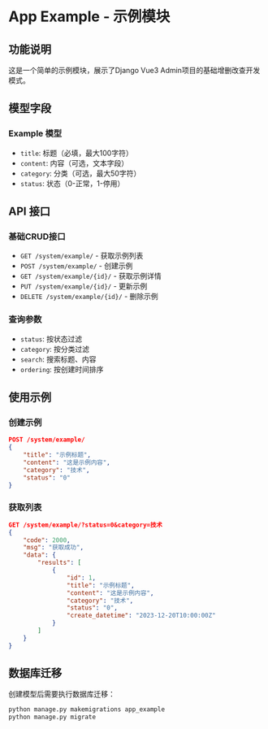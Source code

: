 # App Example - 示例模块

## 功能说明

这是一个简单的示例模块，展示了Django Vue3 Admin项目的基础增删改查开发模式。

## 模型字段

### Example 模型

- `title`: 标题（必填，最大100字符）
- `content`: 内容（可选，文本字段）
- `category`: 分类（可选，最大50字符）
- `status`: 状态（0-正常，1-停用）

## API 接口

### 基础CRUD接口

- `GET /system/example/` - 获取示例列表
- `POST /system/example/` - 创建示例
- `GET /system/example/{id}/` - 获取示例详情
- `PUT /system/example/{id}/` - 更新示例
- `DELETE /system/example/{id}/` - 删除示例

### 查询参数

- `status`: 按状态过滤
- `category`: 按分类过滤
- `search`: 搜索标题、内容
- `ordering`: 按创建时间排序

## 使用示例

### 创建示例

```json
POST /system/example/
{
    "title": "示例标题",
    "content": "这是示例内容",
    "category": "技术",
    "status": "0"
}
```

### 获取列表

```json
GET /system/example/?status=0&category=技术
{
    "code": 2000,
    "msg": "获取成功",
    "data": {
        "results": [
            {
                "id": 1,
                "title": "示例标题",
                "content": "这是示例内容",
                "category": "技术",
                "status": "0",
                "create_datetime": "2023-12-20T10:00:00Z"
            }
        ]
    }
}
```

## 数据库迁移

创建模型后需要执行数据库迁移：

```bash
python manage.py makemigrations app_example
python manage.py migrate
```
